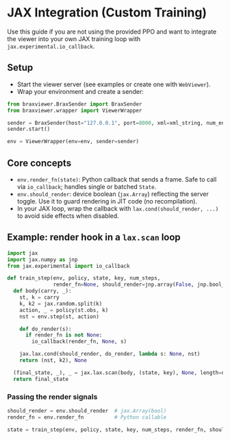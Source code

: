 # JAX Integration (Custom Training)

Use this guide if you are not using the provided PPO and want to integrate the viewer into your own JAX training loop with `jax.experimental.io_callback`.

## Setup

- Start the viewer server (see examples or create one with `WebViewer`).
- Wrap your environment and create a sender:

```python
from braxviewer.BraxSender import BraxSender
from braxviewer.wrapper import ViewerWrapper

sender = BraxSender(host="127.0.0.1", port=8000, xml=xml_string, num_envs=num_envs)
sender.start()

env = ViewerWrapper(env=env, sender=sender)
```

## Core concepts

- `env.render_fn(state)`: Python callback that sends a frame. Safe to call via `io_callback`; handles single or batched `State`.
- `env.should_render`: device boolean (`jax.Array`) reflecting the server toggle. Use it to guard rendering in JIT code (no recompilation).
- In your JAX loop, wrap the callback with `lax.cond(should_render, ...)` to avoid side effects when disabled.

## Example: render hook in a `lax.scan` loop

```python
import jax
import jax.numpy as jnp
from jax.experimental import io_callback

def train_step(env, policy, state, key, num_steps,
               render_fn=None, should_render=jnp.array(False, jnp.bool_)):
  def body(carry, _):
    st, k = carry
    k, k2 = jax.random.split(k)
    action, _ = policy(st.obs, k)
    nst = env.step(st, action)

    def do_render(s):
      if render_fn is not None:
        io_callback(render_fn, None, s)

    jax.lax.cond(should_render, do_render, lambda s: None, nst)
    return (nst, k2), None

  (final_state, _), _ = jax.lax.scan(body, (state, key), None, length=num_steps)
  return final_state
```

### Passing the render signals

```python
should_render = env.should_render  # jax.Array(bool)
render_fn = env.render_fn          # Python callable

state = train_step(env, policy, state, key, num_steps, render_fn, should_render)
```